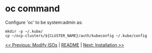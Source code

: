 # oc command
Configure 'oc' to be system:admin as:

```
mkdir -p ~/.kube/
cp ~/ocp-clusters/${CLUSTER_NAME}/auth/kubeconfig ~/.kube/config
```

[<< Previous: Modify ISOs](9-modify-isos.md) | [README](../README.md) | [Next: Installation >>](11-installation.md)

